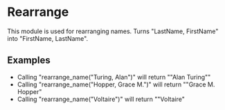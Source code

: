 Rearrange
=========

This module is used for rearranging names.
Turns "LastName, FirstName" into "FirstName, LastName".

## Examples

   * Calling "rearrange_name("Turing, Alan")" will return ""Alan Turing""
   * Calling "rearrange_name("Hopper, Grace M.")" will return ""Grace M. Hopper"
   * Calling "rearrange_name("Voltaire")" will return ""Voltaire"

